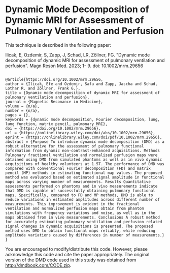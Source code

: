 # Dynamic Mode Decomposition of Dynamic MRI for Assessment of Pulmonary Ventilation and Perfusion 

This technique is described in the following paper:

Ilicak, E, Ozdemir, S, Zapp, J, Schad, LR, Zöllner, FG. 
"Dynamic mode decomposition of dynamic MRI for assessment of pulmonary ventilation and perfusion".
Magn Reson Med. 2023; 1- 9. doi: 10.1002/mrm.29656

```

@article{https://doi.org/10.1002/mrm.29656,
author = {Ilicak, Efe and Ozdemir, Safa and Zapp, Jascha and Schad, Lothar R. and Zöllner, Frank G.},
title = {Dynamic mode decomposition of dynamic MRI for assessment of pulmonary ventilation and perfusion},
journal = {Magnetic Resonance in Medicine},
volume = {n/a},
number = {n/a},
pages = {},
keywords = {dynamic mode decomposition, Fourier decomposition, lung, lung function, matrix pencil, pulmonary MRI},
doi = {https://doi.org/10.1002/mrm.29656},
url = {https://onlinelibrary.wiley.com/doi/abs/10.1002/mrm.29656},
eprint = {https://onlinelibrary.wiley.com/doi/pdf/10.1002/mrm.29656},
abstract = {Purpose To introduce dynamic mode decomposition (DMD) as a robust alternative for the assessment of pulmonary functional information from dynamic non-contrast-enhanced acquisitions. Methods Pulmonary fractional ventilation and normalized perfusion maps were obtained using DMD from simulated phantoms as well as in vivo dynamic acquisitions of healthy volunteers at 1.5T. The performance of DMD was compared with conventional Fourier decomposition (FD) and matrix pencil (MP) methods in estimating functional map values. The proposed method was evaluated based on estimated signal amplitude in functional maps across varying number of measurements. Results Quantitative assessments performed on phantoms and in vivo measurements indicate that DMD is capable of successfully obtaining pulmonary functional maps. Specifically, compared to FD and MP methods, DMD is able to reduce variations in estimated amplitudes across different number of measurements. This improvement is evident in the fractional ventilation and normalized perfusion maps obtain from phantom simulations with frequency variations and noise, as well as in the maps obtained from in vivo measurements. Conclusions A robust method for accurately estimating pulmonary ventilation and perfusion related signal changes in dynamic acquisitions is presented. The proposed method uses DMD to obtain functional maps reliably, while reducing amplitude variations caused by differences in number of measurements.}
}

```

You are encouraged to modify/distribute this code. However, please acknowledge this code and cite the paper appropriately. 
The original version of the DMD code used in this study was obtained from http://dmdbook.com/CODE.zip.